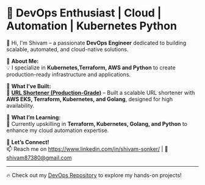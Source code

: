# 🚀 DevOps Enthusiast | Cloud | Automation | Kubernetes Python
👋 Hi, I'm Shivam – a passionate **DevOps Engineer** dedicated to building scalable, automated, and cloud-native solutions.  

🔹 **About Me:**  
💡  I specialize in **Kubernetes,Terraform, AWS and Python** to create production-ready infrastructure and applications.  

🔹 **What I’ve Built:**  
🚀 **[URL Shortener (Production-Grade)]([https://github.com/your-repo-link](https://github.com/shivam-sonkerr/url_shortener))** – Built a scalable URL shortener with **AWS EKS, Terraform, Kubernetes, and Golang**, designed for high availability.  

🔹 **What I’m Learning:**  
📖 Currently upskilling in **Terraform, Kubernetes, Golang, and Python** to enhance my cloud automation expertise.  

🔹 **Let’s Connect!**  
📫 Reach me on https://www.linkedin.com/in/shivam-sonker/ | 📧  shivam87380@gmail.com

---

🔥 Check out my [DevOps Repository](https://github.com/shivam-sonkerr/url_shortener) to explore my hands-on projects!  
